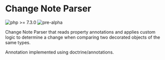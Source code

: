 # Change Note Parser
![php >= 7.3.0](https://img.shields.io/badge/php-%3E%3D%207.3.0-blue) ![pre-alpha](https://img.shields.io/badge/version-pre--alpha-red)

Change Note Parser that reads property annotations and applies custom logic to determine a change when comparing two 
decorated objects of the same types.

Annotation implemented using doctrine/annotations.
